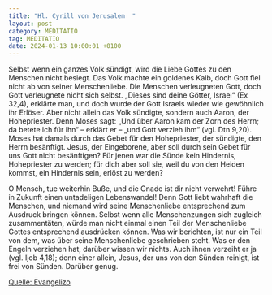 ```yaml
---
title: "Hl. Cyrill von Jerusalem  "
layout: post
category: MEDITATIO
tag: MEDITATIO
date: 2024-01-13 10:00:01 +0100
---
```

Selbst wenn ein ganzes Volk sündigt, wird die Liebe Gottes zu den Menschen nicht besiegt. Das Volk machte ein goldenes Kalb, doch Gott fiel nicht ab von seiner Menschenliebe. Die Menschen verleugneten Gott, doch Gott verleugnete nicht sich selbst. „Dieses sind deine Götter, Israel“ (Ex 32,4), erklärte man, und doch wurde der Gott Israels wieder wie gewöhnlich ihr Erlöser.<!--more--> Aber nicht allein das Volk sündigte, sondern auch Aaron, der Hohepriester. Denn Moses sagt: „Und über Aaron kam der Zorn des Herrn; da betete ich für ihn“ – erklärt er – „und Gott verzieh ihm“ (vgl. Dtn 9,20). Moses hat damals durch das Gebet für den Hohepriester, der sündigte, den Herrn besänftigt. Jesus, der Eingeborene, aber soll durch sein Gebet für uns Gott nicht besänftigen? Für jenen war die Sünde kein Hindernis, Hohepriester zu werden; für dich aber soll sie, weil du von den Heiden kommst, ein Hindernis sein, erlöst zu werden?

O Mensch, tue weiterhin Buße, und die Gnade ist dir nicht verwehrt! Führe in Zukunft einen untadeligen Lebenswandel! Denn Gott liebt wahrhaft die Menschen, und niemand wird seine Menschenliebe entsprechend zum Ausdruck bringen können. Selbst wenn alle Menschenzungen sich zugleich zusammentäten, würde man nicht einmal einen Teil der Menschenliebe Gottes entsprechend ausdrücken können. Was wir berichten, ist nur ein Teil von dem, was über seine Menschenliebe geschrieben steht. Was er den Engeln verziehen hat, darüber wissen wir nichts. Auch ihnen verzeiht er ja (vgl. Ijob 4,18); denn einer allein, Jesus, der uns von den Sünden reinigt, ist frei von Sünden. Darüber genug.

[Quelle: Evangelizo](https://evangeliumtagfuertag.org/DE/gospel)